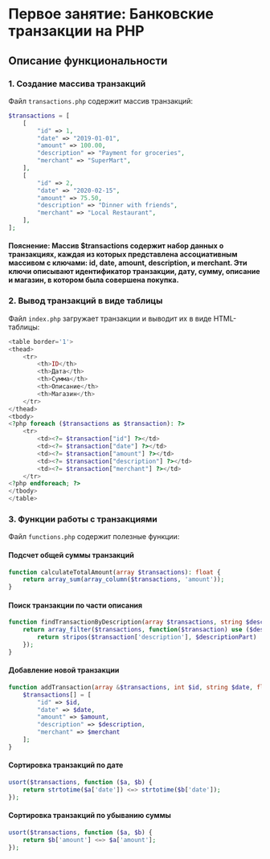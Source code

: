 # Первое занятие: Банковские транзакции на PHP

## Описание функциональности
### 1. Создание массива транзакций
Файл `transactions.php` содержит массив транзакций:
```php
$transactions = [
    [
        "id" => 1,
        "date" => "2019-01-01",
        "amount" => 100.00,
        "description" => "Payment for groceries",
        "merchant" => "SuperMart",
    ],
    [
        "id" => 2,
        "date" => "2020-02-15",
        "amount" => 75.50,
        "description" => "Dinner with friends",
        "merchant" => "Local Restaurant",
    ],
];
```
#### Пояснение: Массив $transactions содержит набор данных о транзакциях, каждая из которых представлена ассоциативным массивом с ключами: id, date, amount, description, и merchant. Эти ключи описывают идентификатор транзакции, дату, сумму, описание и магазин, в котором была совершена покупка.

### 2. Вывод транзакций в виде таблицы
Файл `index.php` загружает транзакции и выводит их в виде HTML-таблицы:
```php
<table border='1'>
<thead>
    <tr>
        <th>ID</th>
        <th>Дата</th>
        <th>Сумма</th>
        <th>Описание</th>
        <th>Магазин</th>
    </tr>
</thead>
<tbody>
<?php foreach ($transactions as $transaction): ?>
    <tr>
        <td><?= $transaction["id"] ?></td>
        <td><?= $transaction["date"] ?></td>
        <td><?= $transaction["amount"] ?></td>
        <td><?= $transaction["description"] ?></td>
        <td><?= $transaction["merchant"] ?></td>
    </tr>
<?php endforeach; ?>
</tbody>
</table>
```

### 3. Функции работы с транзакциями
Файл `functions.php` содержит полезные функции:

#### Подсчет общей суммы транзакций
```php
function calculateTotalAmount(array $transactions): float {
    return array_sum(array_column($transactions, 'amount'));
}
```

#### Поиск транзакции по части описания
```php
function findTransactionByDescription(array $transactions, string $descriptionPart) {
    return array_filter($transactions, function($transaction) use ($descriptionPart) {
        return stripos($transaction['description'], $descriptionPart) !== false;
    });
}
```

#### Добавление новой транзакции
```php
function addTransaction(array &$transactions, int $id, string $date, float $amount, string $description, string $merchant): void {
    $transactions[] = [
        "id" => $id,
        "date" => $date,
        "amount" => $amount,
        "description" => $description,
        "merchant" => $merchant
    ];
}
```

#### Сортировка транзакций по дате
```php
usort($transactions, function ($a, $b) {
    return strtotime($a['date']) <=> strtotime($b['date']);
});
```

#### Сортировка транзакций по убыванию суммы
```php
usort($transactions, function ($a, $b) {
    return $b['amount'] <=> $a['amount'];
});
```
